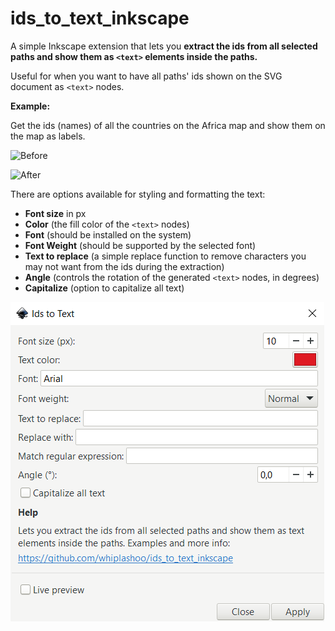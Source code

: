# ids_to_text_inkscape
A simple Inkscape extension that lets you **extract the ids from all selected paths and show them as `<text>` elements inside the paths.**


Useful for when you want to have all paths' ids shown on the SVG document as `<text>` nodes.

**Example:**

Get the ids (names) of all the countries on the Africa map and show them on the map as labels.


![Before](https://github.com/whiplashoo/ids_to_text_inkscape/blob/master/example1.PNG)


![After](https://github.com/whiplashoo/ids_to_text_inkscape/blob/master/example2.PNG)



There are options available for styling and formatting the text:

* **Font size** in px
* **Color** (the fill color of the `<text>` nodes)
* **Font** (should be installed on the system)
* **Font Weight** (should be supported by the selected font)
* **Text to replace** (a simple replace function to remove characters you may not want from the ids during the extraction)
* **Angle** (controls the rotation of the generated `<text>` nodes, in degrees)
* **Capitalize** (option to capitalize all text)

![UI](https://github.com/whiplashoo/ids_to_text_inkscape/blob/master/example3.PNG)
